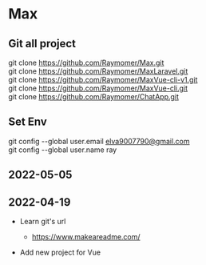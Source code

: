 # Max
## Git all project

git clone https://github.com/Raymomer/Max.git \
git clone https://github.com/Raymomer/MaxLaravel.git \
git clone https://github.com/Raymomer/MaxVue-cli-v1.git \
git clone https://github.com/Raymomer/MaxVue-cli.git \
git clone https://github.com/Raymomer/ChatApp.git


## Set Env 

git config --global user.email elva9007790@gmail.com \
git config --global user.name  ray

## 2022-05-05

## 2022-04-19
* Learn git's url
    * https://www.makeareadme.com/

* Add new project for Vue



